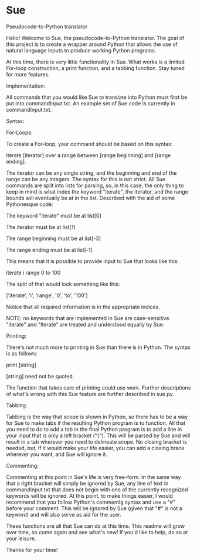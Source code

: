 Sue
===

Pseudocode-to-Python translator


  Hello! Welcome to Sue, the pseudocode-to-Python translator. The goal of this project is to create a wrapper around Python that allows the use of natural language inputs to produce working Python programs.

  At this time, there is very little functionality in Sue. What works is a limited For-loop construction, a print function, and a tabbing function. Stay tuned for more features.
  
  

Implementation:

All commands that you would like Sue to translate into Python must first be put into commandInput.txt. An example set of Sue code is currently in commandInput.txt.



Syntax:



For-Loops:

To create a For-loop, your command should be based on this syntax:

iterate [iterator] over a range between [range beginning] and [range ending].

The iterator can be any single string, and the beginning and end of the range can be any integers. The syntax for this is not strict. All Sue commands are split into lists for parsing, so, in this case, the only thing to keep in mind is what index the keyword "iterate", the iterator, and the range bounds will eventually be at in the list. Described with the aid of some Pythonesque code:

The keyword "iterate" must be at list[0]

The iterator must be at list[1]

The range beginning must be at list[-3]

The range ending must be at list[-1]

This means that it is possible to provide input to Sue that looks like this:

iterate i range 0 to 100

The split of that would look something like this:

['iterate', 'i', 'range', '0', 'to', '100']

Notice that all required information is in the appropriate indices.

NOTE: no keywords that are implemented in Sue are case-sensitive. "iterate" and "Iterate" are treated and understood equally by Sue.


Printing:

There's not much more to printing in Sue than there is in Python. The syntax is as follows:

print [string]

[string] need not be quoted.

The function that takes care of printing could use work. Further descriptions of what's wrong with this Sue feature are further described in sue.py.


Tabbing:

Tabbing is the way that scope is shown in Python, so there has to be a way for Sue to make tabs if the resulting Python program is to function. All that you need to do to add a tab in the final Python program is to add a line in your input that is only a left bracket ("{"). This will be parsed by Sue and will result in a tab wherever you need to delineate scope. No closing bracket is needed, but, if it would make your life easier, you can add a closing brace wherever you want, and Sue will ignore it.


Commenting:

  Commenting at this point in Sue's life is very free-form. In the same way that a right bracket will simply be ignored by Sue, any line of text in commandInput.txt that does not begin with one of the currently recognized keywords will be ignored. At this point, to make things easier, I would recommend that you follow Python's commentig syntax and use a "#" before your comment. This will be ignored by Sue (given that "#" is not a keyword) and will also serve as aid for the user.



These functions are all that Sue can do at this time. This readme will grow over time, so come again and see what's new! If you'd like to help, do so at your leisure.



Thanks for your time!




















































